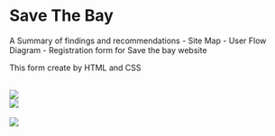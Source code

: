 # Save The Bay

A Summary of findings and recommendations - Site Map - User Flow Diagram - Registration form for Save the bay website

This form create by HTML and CSS

 <br>
 <a href=""><img src="https://github.com/ajamzbox001/save-the-bay/blob/d99b1aeca3d7cca96cef77dbd96ea09cec7f2c98/image2.png" /></a>
 <br>
 <a href=""><img src="https://github.com/ajamzbox001/save-the-bay/blob/861244d061517e46cd4b1be5f5cbce3398580ea5/image1.png" /></a>
 <br>
 <br>
 <a href=""><img src="https://github.com/ajamzbox001/save-the-bay/blob/861244d061517e46cd4b1be5f5cbce3398580ea5/image3.png" /></a>
